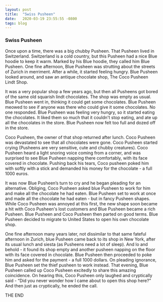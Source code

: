 ```yaml
---
layout: post
title:  "Swiss Pusheen"
date:   2020-03-19 23:55:55 -0800
tags: blog
---
```


### Swiss Pusheen

Once upon a time, there was a big chubby Pusheen. That Pusheen lived in Switzerland. Switzerland is a cold country, but this Pusheen had a nice Blue hoodie to keep it warm. Marked by his Blue hoodie, they called him Blue Pusheen. One fine afternoon, Blue Pusheen was strutting about the streets of Zurich in merriment. After a while, it started feeling hungry. Blue Pusheen looked around, and saw an antique chocolate shop, The Coco Pusheen Lindt Shop.  

It was a very popular shop a few years ago, but then all Pusheens got bored of the same old squarish lindt chocolates. The shop was empty as usual. Blue Pusheen went in, thinking it could get some chocolates. Blue Pusheen meowed to see if anyone was there who could give it some chocolates. No one responded. Blue Pusheen was feeling very hungry, so it started eating the chocolates. It liked them so much that it couldn't stop eating, and ate up all the chocolates in the store. Blue Pusheen now felt too full and dozed off in the store. 

Coco Pusheen, the owner of that shop returned after lunch. Coco Pusheen was devastated to see that all chocolates were gone. Coco Pusheen started crying (Pusheens are very sensitive, cute and chubby creatures). Coco Pusheen heard a light snoring voice coming from a corner, and was surprised to see Blue Pusheen napping there comfortably, with its face covered in chocolate. Pushing back his tears, Coco pusheen poked him with softly with a stick and demanded his money for the chocolate - a full 1000 euros. 

It was now Blue Pusheen’s turn to cry and he began pleading for an alternative. Obliging, Coco Pusheen asked blue Pusheen to work for him and make all the chocolate he had eaten. Blue Pusheen set to work at once and made all the chocolate he had eaten - but in fancy Pusheen shapes. While Coco Pusheen was annoyed at this first, the new shape soon became a hit with Coco Pusheen's lost customers and Blue Pusheen became a rich Pusheen. Blue Pusheen and Coco Pusheen then parted on good terms. Blue Pusheen decided to migrate to United States to open his own chocolate shop.

One fine afternoon many years later, not dissimilar to that same fateful afternoon in Zurich, blue Pusheen came back to its shop in New York, after its usual lunch and siesta (as Pusheens need a lot of sleep). And lo and behold - it found its shop empty and another pusheen napping on the floor with its face covered in chocolate. Blue Pusheen then proceeded to poke him and asked for the payment - a full 1000 dollars. On pleading ignorance, Blue Pusheen set the thief pusheen to work instead. That evening, Blue Pusheen called up Coco Pusheen excitedly to share this amazing coincidence. On hearing this, Coco Pusheen only laughed and cryptically said - “Did you never wonder how I came about to open this shop here?” And then just as cryptically, he ended the call. 


THE END











